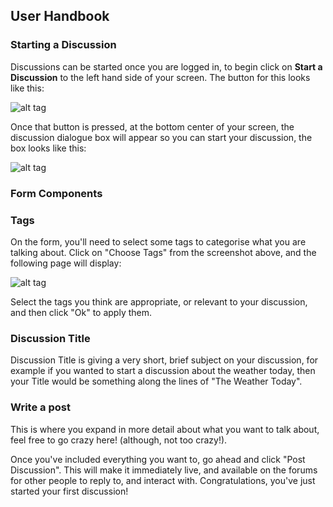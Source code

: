 ## User Handbook
### Starting a Discussion

Discussions can be started once you are logged in, to begin click on **Start a Discussion** to the left hand side of your screen. The button for this looks like this:

![alt tag](http://i.imgur.com/2suu8il.png)

Once that button is pressed, at the bottom center of your screen, the discussion dialogue box will appear so you can start your discussion, the box looks like this:

![alt tag](http://i.imgur.com/IPIRsVQ.png)

### Form Components

### Tags

On the form, you'll need to select some tags to categorise what you are talking about. Click on "Choose Tags" from the screenshot above, and the following page will display:

![alt tag](http://i.imgur.com/VbyNn7Z.png)

Select the tags you think are appropriate, or relevant to your discussion, and then click "Ok" to apply them.

### Discussion Title

Discussion Title is giving a very short, brief subject on your discussion, for example if you wanted to start a discussion about the weather today, then your Title would be something along the lines of "The Weather Today".

### Write a post

This is where you expand in more detail about what you want to talk about, feel free to go crazy here! (although, not too crazy!).

Once you've included everything you want to, go ahead and click "Post Discussion". This will make it immediately live, and available on the forums for other people to reply to, and interact with. Congratulations, you've just started your first discussion!
